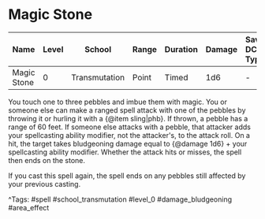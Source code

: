 # Magic Stone

| Name | Level | School | Range | Duration | Damage | Save DC & Type |
|------|-------|--------|-------|----------|--------|----------------|
| Magic Stone | 0 | Transmutation | Point | Timed | 1d6 | - |

You touch one to three pebbles and imbue them with magic. You or someone else can make a ranged spell attack with one of the pebbles by throwing it or hurling it with a {@item sling|phb}. If thrown, a pebble has a range of 60 feet. If someone else attacks with a pebble, that attacker adds your spellcasting ability modifier, not the attacker's, to the attack roll. On a hit, the target takes bludgeoning damage equal to {@damage 1d6} + your spellcasting ability modifier. Whether the attack hits or misses, the spell then ends on the stone.

If you cast this spell again, the spell ends on any pebbles still affected by your previous casting.

^Tags: #spell #school_transmutation #level_0 #damage_bludgeoning #area_effect